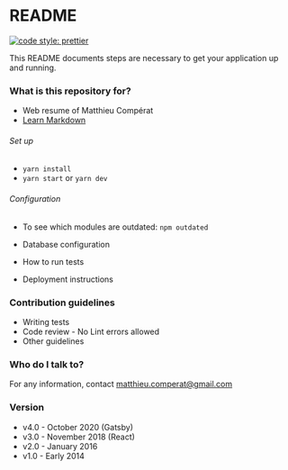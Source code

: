 # README #
[![code style: prettier](https://img.shields.io/badge/code_style-prettier-ff69b4.svg?style=flat-square)](https://github.com/prettier/prettier)

This README documents steps are necessary to get your application up and running.

### What is this repository for? ###

* Web resume of Matthieu Compérat
* [Learn Markdown](https://bitbucket.org/tutorials/markdowndemo)

###### Set up ######
* `yarn install`
* `yarn start` or `yarn dev`

###### Configuration ######

* To see which modules are outdated: `npm outdated`

* Database configuration
* How to run tests
* Deployment instructions

### Contribution guidelines ###

* Writing tests
* Code review - No Lint errors allowed
* Other guidelines

### Who do I talk to? ###

For any information, contact matthieu.comperat@gmail.com

### Version ###
* v4.0 - October 2020 (Gatsby)
* v3.0 - November 2018 (React)
* v2.0 - January 2016
* v1.0 - Early 2014